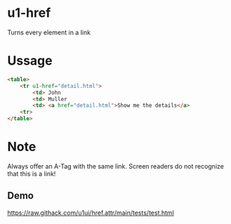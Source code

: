 # u1-href
Turns every element in a link

# Ussage

```html
<table>
    <tr u1-href="detail.html">
        <td> John
        <td> Muller
        <td> <a href="detail.html">Show me the details</a>
    <tr>
</table>
```

# Note
Always offer an A-Tag with the same link. Screen readers do not recognize that this is a link!

## Demo
https://raw.githack.com/u1ui/href.attr/main/tests/test.html  

